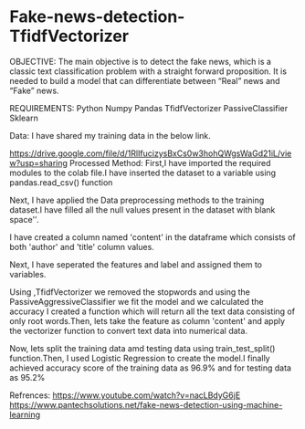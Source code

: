 # Fake-news-detection-TfidfVectorizer
OBJECTIVE:
The main objective is to detect the fake news, which is a classic text classification problem with a straight forward proposition. It is needed to build a model that can differentiate between “Real” news and “Fake” news.

REQUIREMENTS:
Python
Numpy
Pandas
TfidfVectorizer
PassiveClassifier
Sklearn


Data:
I have shared my training data in the below link.

https://drive.google.com/file/d/1RlIfucizysBxCs0w3hohQWgsWaGd21iL/view?usp=sharing
Processed Method:
First,I have imported the required modules to the colab file.I have inserted the dataset to a variable using pandas.read_csv() function

Next, I have applied the Data preprocessing methods to the training dataset.I have filled all the null values present in the dataset with blank space''.

I have created a column named 'content' in the dataframe which consists of both 'author' and 'title' column values.

Next, I have seperated the features and label and assigned them to variables.

Using ,TfidfVectorizer we removed the stopwords and using the PassiveAggressiveClassifier we fit the model and we calculated the accuracy I created a function which will return all the text data consisting of only root words.Then, lets take the feature as column 'content' and apply the vectorizer function to convert text data into numerical data.

Now, lets split the training data amd testing data using train_test_split() function.Then, I used Logistic Regression to create the model.I finally achieved accuracy score of the training data as 96.9% and for testing data as 95.2%



Refrences:
https://www.youtube.com/watch?v=nacLBdyG6jE
https://www.pantechsolutions.net/fake-news-detection-using-machine-learning
